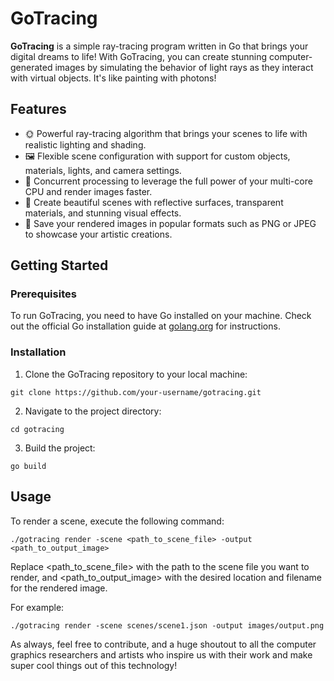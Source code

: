 # GoTracing

**GoTracing** is a simple ray-tracing program written in Go that brings your digital dreams to life! With GoTracing, you can create stunning computer-generated images by simulating the behavior of light rays as they interact with virtual objects. It's like painting with photons!

## Features

- 🌞 Powerful ray-tracing algorithm that brings your scenes to life with realistic lighting and shading.
- 🖼️ Flexible scene configuration with support for custom objects, materials, lights, and camera settings.
- 🚀 Concurrent processing to leverage the full power of your multi-core CPU and render images faster.
- 🌈 Create beautiful scenes with reflective surfaces, transparent materials, and stunning visual effects.
- 🎨 Save your rendered images in popular formats such as PNG or JPEG to showcase your artistic creations.

## Getting Started

### Prerequisites

To run GoTracing, you need to have Go installed on your machine. Check out the official Go installation guide at [golang.org](https://golang.org/doc/install) for instructions.

### Installation

1. Clone the GoTracing repository to your local machine:

```shell
git clone https://github.com/your-username/gotracing.git
```

2. Navigate to the project directory:

```shell
cd gotracing
```

3. Build the project:

```shell
go build
```

## Usage
To render a scene, execute the following command:
```shell
./gotracing render -scene <path_to_scene_file> -output <path_to_output_image>
```
Replace <path_to_scene_file> with the path to the scene file you want to render, and <path_to_output_image> with the desired location and filename for the rendered image.

For example:
```shell
./gotracing render -scene scenes/scene1.json -output images/output.png
```

As always, feel free to contribute, and a huge shoutout to all the computer graphics researchers and artists who inspire us with their work and make super cool things out of this technology!

